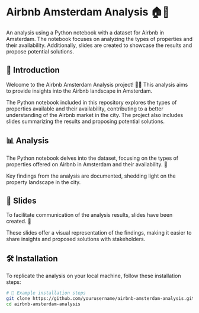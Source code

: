 # Airbnb Amsterdam Analysis 🏠🌷

An analysis using a Python notebook with a dataset for Airbnb in Amsterdam. The notebook focuses on analyzing the types of properties and their availability. Additionally, slides are created to showcase the results and propose potential solutions.

## 🌟 Introduction

Welcome to the Airbnb Amsterdam Analysis project! 🏡✨ This analysis aims to provide insights into the Airbnb landscape in Amsterdam.

The Python notebook included in this repository explores the types of properties available and their availability, contributing to a better understanding of the Airbnb market in the city. The project also includes slides summarizing the results and proposing potential solutions.

## 📊 Analysis

The Python notebook delves into the dataset, focusing on the types of properties offered on Airbnb in Amsterdam and their availability. 🌈

Key findings from the analysis are documented, shedding light on the property landscape in the city.

## 🚀 Slides

To facilitate communication of the analysis results, slides have been created. 🌟

These slides offer a visual representation of the findings, making it easier to share insights and proposed solutions with stakeholders.

## 🛠️ Installation

To replicate the analysis on your local machine, follow these installation steps:

```bash
# 🚀 Example installation steps
git clone https://github.com/yourusername/airbnb-amsterdam-analysis.git
cd airbnb-amsterdam-analysis
